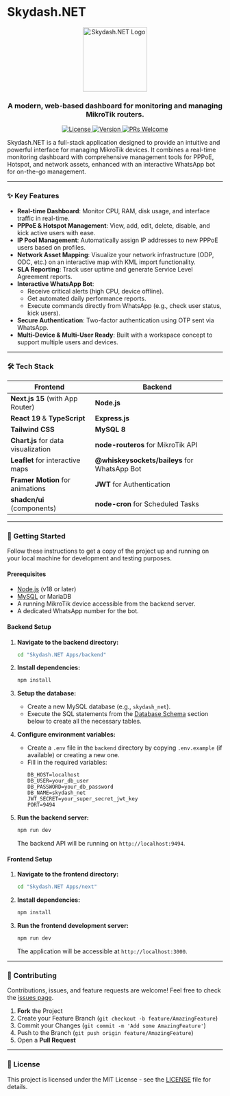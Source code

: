 # Skydash.NET

<p align="center">
  <img src="https://i.imgur.com/your-project-logo.png" alt="Skydash.NET Logo" width="150"/>
</p>

<h3 align="center">A modern, web-based dashboard for monitoring and managing MikroTik routers.</h3>

<p align="center">
  <a href="https://github.com/your-username/skydash.net/blob/main/LICENSE">
    <img src="https://img.shields.io/badge/license-MIT-blue.svg" alt="License">
  </a>
  <a href="#">
    <img src="https://img.shields.io/badge/version-1.0.0-green.svg" alt="Version">
  </a>
  <a href="#">
    <img src="https://img.shields.io/badge/PRs-welcome-brightgreen.svg" alt="PRs Welcome">
  </a>
</p>

Skydash.NET is a full-stack application designed to provide an intuitive and powerful interface for managing MikroTik devices. It combines a real-time monitoring dashboard with comprehensive management tools for PPPoE, Hotspot, and network assets, enhanced with an interactive WhatsApp bot for on-the-go management.

---

### ✨ Key Features

* **Real-time Dashboard**: Monitor CPU, RAM, disk usage, and interface traffic in real-time.
* **PPPoE & Hotspot Management**: View, add, edit, delete, disable, and kick active users with ease.
* **IP Pool Management**: Automatically assign IP addresses to new PPPoE users based on profiles.
* **Network Asset Mapping**: Visualize your network infrastructure (ODP, ODC, etc.) on an interactive map with KML import functionality.
* **SLA Reporting**: Track user uptime and generate Service Level Agreement reports.
* **Interactive WhatsApp Bot**:
    * Receive critical alerts (high CPU, device offline).
    * Get automated daily performance reports.
    * Execute commands directly from WhatsApp (e.g., check user status, kick users).
* **Secure Authentication**: Two-factor authentication using OTP sent via WhatsApp.
* **Multi-Device & Multi-User Ready**: Built with a workspace concept to support multiple users and devices.

---

### 🛠️ Tech Stack

| Frontend                               | Backend                                     |
| -------------------------------------- | ------------------------------------------- |
| **Next.js 15** (with App Router)       | **Node.js** |
| **React 19** & **TypeScript** | **Express.js** |
| **Tailwind CSS** | **MySQL 8** |
| **Chart.js** for data visualization    | **node-routeros** for MikroTik API          |
| **Leaflet** for interactive maps       | **@whiskeysockets/baileys** for WhatsApp Bot |
| **Framer Motion** for animations       | **JWT** for Authentication                  |
| **shadcn/ui** (components)             | **node-cron** for Scheduled Tasks           |

---

### 🚀 Getting Started

Follow these instructions to get a copy of the project up and running on your local machine for development and testing purposes.

#### Prerequisites

* [Node.js](https://nodejs.org/) (v18 or later)
* [MySQL](https://www.mysql.com/) or MariaDB
* A running MikroTik device accessible from the backend server.
* A dedicated WhatsApp number for the bot.

#### Backend Setup

1.  **Navigate to the backend directory:**
    ```bash
    cd "Skydash.NET Apps/backend"
    ```

2.  **Install dependencies:**
    ```bash
    npm install
    ```

3.  **Setup the database:**
    * Create a new MySQL database (e.g., `skydash_net`).
    * Execute the SQL statements from the [Database Schema](#-database-schema) section below to create all the necessary tables.

4.  **Configure environment variables:**
    * Create a `.env` file in the `backend` directory by copying `.env.example` (if available) or creating a new one.
    * Fill in the required variables:
        ```env
        DB_HOST=localhost
        DB_USER=your_db_user
        DB_PASSWORD=your_db_password
        DB_NAME=skydash_net
        JWT_SECRET=your_super_secret_jwt_key
        PORT=9494
        ```

5.  **Run the backend server:**
    ```bash
    npm run dev
    ```
    The backend API will be running on `http://localhost:9494`.

#### Frontend Setup

1.  **Navigate to the frontend directory:**
    ```bash
    cd "Skydash.NET Apps/next"
    ```

2.  **Install dependencies:**
    ```bash
    npm install
    ```

3.  **Run the frontend development server:**
    ```bash
    npm run dev
    ```
    The application will be accessible at `http://localhost:3000`.

---

### 🤝 Contributing

Contributions, issues, and feature requests are welcome! Feel free to check the [issues page](https://github.com/your-username/skydash.net/issues).

1.  **Fork** the Project
2.  Create your Feature Branch (`git checkout -b feature/AmazingFeature`)
3.  Commit your Changes (`git commit -m 'Add some AmazingFeature'`)
4.  Push to the Branch (`git push origin feature/AmazingFeature`)
5.  Open a **Pull Request**

---

### 📄 License

This project is licensed under the MIT License - see the [LICENSE](LICENSE) file for details.